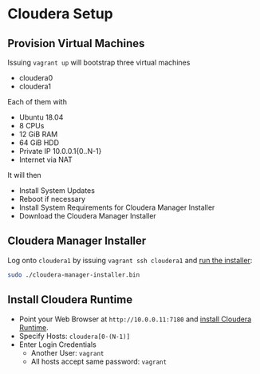 # Cloudera Setup

## Provision Virtual Machines

Issuing `vagrant up` will bootstrap three virtual machines

- cloudera0
- cloudera1

Each of them with

- Ubuntu 18.04
- 8 CPUs
- 12 GiB RAM
- 64 GiB HDD
- Private IP 10.0.0.1{0..N-1}
- Internet via NAT

It will then

- Install System Updates
- Reboot if necessary
- Install System Requirements for Cloudera Manager Installer
- Download the Cloudera Manager Installer

## Cloudera Manager Installer

Log onto `cloudera1` by issuing `vagrant ssh cloudera1` and [run the
installer][install]:

```bash
sudo ./cloudera-manager-installer.bin
```

## Install Cloudera Runtime

- Point your Web Browser at `http://10.0.0.11:7180` and [install Cloudera
  Runtime][runtime]. 
- Specify Hosts: `cloudera[0-(N-1)]`
- Enter Login Credentials
  - Another User: `vagrant`
  - All hosts accept same password: `vagrant`

[install]: https://docs.cloudera.com/cdp-private-cloud-base/7.1.6/installation/topics/cdp-quick-start-streams-run-cm-server-installer.html
[runtime]: https://docs.cloudera.com/cdp-private-cloud-base/7.1.6/installation/topics/cdp-quick-start-deployment-streams-install-runtime.html
